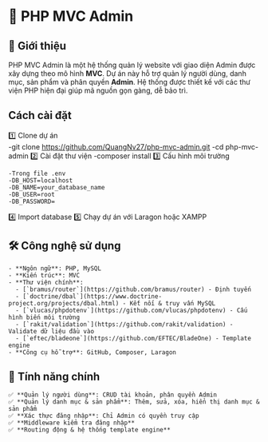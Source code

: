 # 🚀 PHP MVC Admin

## 📌 Giới thiệu
PHP MVC Admin là một hệ thống quản lý website với giao diện Admin được xây dựng theo mô hình **MVC**. Dự án này hỗ trợ quản lý người dùng, danh mục, sản phẩm và phân quyền **Admin**. Hệ thống được thiết kế với các thư viện PHP hiện đại giúp mã nguồn gọn gàng, dễ bảo trì.

## Cách cài đặt  
1️⃣ Clone dự án  
 -git clone https://github.com/QuangNv27/php-mvc-admin.git
 -cd php-mvc-admin
2️⃣ Cài đặt thư viện
 -composer install
3️⃣ Cấu hình môi trường
```
-Trong file .env
-DB_HOST=localhost
-DB_NAME=your_database_name
-DB_USER=root
-DB_PASSWORD=
```
4️⃣ Import database
5️⃣ Chạy dự án với Laragon hoặc XAMPP
## 🛠 Công nghệ sử dụng
```
- **Ngôn ngữ**: PHP, MySQL
- **Kiến trúc**: MVC
- **Thư viện chính**:
  - [`bramus/router`](https://github.com/bramus/router) - Định tuyến
  - [`doctrine/dbal`](https://www.doctrine-project.org/projects/dbal.html) - Kết nối & truy vấn MySQL
  - [`vlucas/phpdotenv`](https://github.com/vlucas/phpdotenv) - Cấu hình biến môi trường
  - [`rakit/validation`](https://github.com/rakit/validation) - Validate dữ liệu đầu vào
  - [`eftec/bladeone`](https://github.com/EFTEC/BladeOne) - Template engine
- **Công cụ hỗ trợ**: GitHub, Composer, Laragon
```

## 🎯 Tính năng chính
```
✅ **Quản lý người dùng**: CRUD tài khoản, phân quyền Admin  
✅ **Quản lý danh mục & sản phẩm**: Thêm, sửa, xóa, hiển thị danh mục & sản phẩm  
✅ **Xác thực đăng nhập**: Chỉ Admin có quyền truy cập  
✅ **Middleware kiểm tra đăng nhập**  
✅ **Routing động & hệ thống template engine**
```
